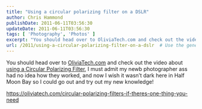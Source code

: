 ```yaml
---
title: "Using a circular polarizing filter on a DSLR"
author: Chris Hammond
publishDate: 2011-06-11T03:56:30
updateDate: 2011-06-11T03:56:30
tags: [ 'Photography', 'Photos' ]
excerpt: "You should head over to OliviaTech.com and check out the video about using a Circular Polarizing Filter, I must admit my newb photographer ass had no idea how they worked, and now I wish it wasn’t dark here in Half Moon Bay so I could go out and try out my new knowledge!  https://oliviatech.com/circular-polarizing-filters-if-theres-one-thing-you-need"
url: /2011/using-a-circular-polarizing-filter-on-a-dslr  # Use the generated URL with year
---
```

<p>You should head over to <a href="https://OliviaTech.com" target="_blank">OliviaTech.com</a> and check out the video about <a href="https://oliviatech.com/circular-polarizing-filters-if-theres-one-thing-you-need" target="_blank">using a Circular Polarizing Filter</a>, I must admit my newb photographer ass had no idea how they worked, and now I wish it wasn’t dark here in Half Moon Bay so I could go out and try out my new knowledge!</p>  <p><a href="https://oliviatech.com/circular-polarizing-filters-if-theres-one-thing-you-need">https://oliviatech.com/circular-polarizing-filters-if-theres-one-thing-you-need</a></p>
